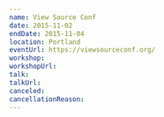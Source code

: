 ```yaml
---
name: View Source Conf
date: 2015-11-02
endDate: 2015-11-04
location: Portland
eventUrl: https://viewsourceconf.org/
workshop:
workshopUrl:
talk:
talkUrl:
canceled:
cancellationReason:
---
```

